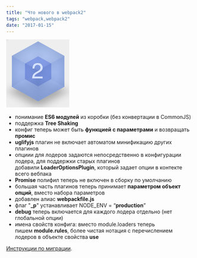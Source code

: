 ```yaml
---
title: "Что нового в webpack2"
tags: "webpack,webpack2"
date: "2017-01-15"
---
```


![](images/Screen-Shot-2017-01-14-at-19.58.07.png)

- понимание **ES6 модулей** из коробки (без конвертации в CommonJS)
- поддержка **Tree Shaking**
- конфиг теперь может быть **функцией с параметрами** и возвращать **промис**
- **uglifyjs** плагин не включает автоматом минификацию других плагинов
- опциии для лодеров задаются непосредственно в конфигурации лодера, для поддержки старых плагинов добавили **LoaderOptionsPlugin**, который задает опции в контекте всего вебпака
- **Promise** полифил теперь не включен в сборку по умолчанию
- большая часть плагинов теперь принимает **параметром объект опций**, вместо набора параметров
- добавлен алиас **webpackfile.js**
- флаг "**_p**" устанавливает NODE_ENV = “**production**”
- **debug** теперь включается для каждого лодера отдельно (нет глобальной опции)
- имена свойств конфига: вместо module.loaders теперь пишем **module.rules**, более чистая нотация с перечислением лодеров в объекте свойства **use**

[Инструкции по миграции](https://webpack.js.org/guides/migrating/).

